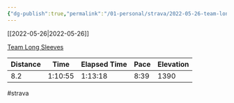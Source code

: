 ```yaml
---
{"dg-publish":true,"permalink":"/01-personal/strava/2022-05-26-team-long-sleeves/"}
---
```



[[2022-05-26\|2022-05-26]]

[Team Long Sleeves](https://www.strava.com/activities/7208644315)

| Distance | Time    | Elapsed Time | Pace | Elevation |
| -------- | ------- | ------------ | ---- | --------- |
| 8.2      | 1:10:55 | 1:13:18      | 8:39 | 1390      |




#strava
